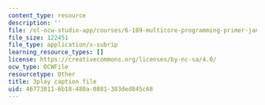 ```yaml
---
content_type: resource
description: ''
file: /ol-ocw-studio-app/courses/6-189-multicore-programming-primer-january-iap-2007/467738116b18480a0881383ded845c68_WikcTwXQXfA.srt
file_size: 122451
file_type: application/x-subrip
learning_resource_types: []
license: https://creativecommons.org/licenses/by-nc-sa/4.0/
ocw_type: OCWFile
resourcetype: Other
title: 3play caption file
uid: 46773811-6b18-480a-0881-383ded845c68
---
```


